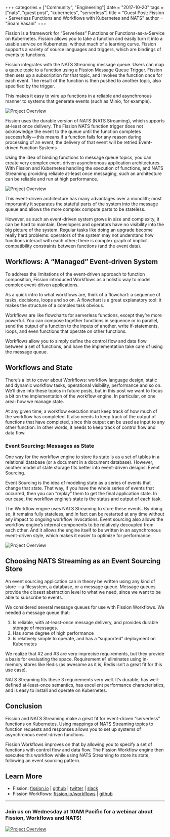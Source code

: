 +++
categories = ["Community", "Engineering"]
date = "2017-10-20"
tags = ["nats", "guest post", "kubernetes", "serverless"]
title = "Guest Post: Fission - Serverless Functions and Workflows with Kubernetes and NATS"
author = "Soam Vasani"
+++

Fission is a framework for “Serverless” Functions or Functions-as-a-Service on Kubernetes. Fission allows you to take a function and easily turn it into a usable service on Kubernetes, without much of a learning curve. Fission supports a variety of source languages and triggers, which are bindings of events to functions.

Fission integrates with the NATS Streaming message queue. Users can map a queue topic to a function using a Fission Message Queue Trigger. Fission then sets up a subscription for that topic, and invokes the function once for each event. The result of the function is then pushed to another topic, also specified by the trigger.

This makes it easy to wire up functions in a reliable and asynchronous manner to systems that generate events (such as Minio, for example).

<img class="img-responsive center-block" alt="Project Overview" src="/img/blog/serverless-functions-and-workflows-with-kubernetes-and-nats/01.png">

Fission uses the durable version of NATS (NATS Streaming), which supports at-least once delivery. The Fission NATS function trigger does not acknowledge the event to the queue until the function completes successfully — this means if a function fails for any reason during processing of an event, the delivery of that event will be retried.Event-driven Function Systems

Using the idea of binding functions to message queue topics, you can create very complex event-driven asynchronous application architectures. With Fission and Kubernetes handling the execution of functions, and NATS Streaming providing reliable at-least once messaging, such an architecture can be reliable and run at high performance.

<img class="img-responsive center-block" alt="Project Overview" src="/img/blog/serverless-functions-and-workflows-with-kubernetes-and-nats/02.png">

This event-driven architecture has many advantages over a monolith; most importantly it separates the stateful parts of the system into the message queue and allows the more complex compute parts to be stateless.

However, as such an event-driven system grows in size and complexity, it can be hard to maintain. Developers and operators have no visibility into the big picture of the system. Regular tasks like doing an upgrade become really hard problems: operators of the system may not understand how functions interact with each other; there is complex graph of implicit compatibility constraints between functions (and the event data).

## Workflows: A “Managed” Event-driven System

To address the limitations of the event-driven approach to function composition, Fission introduced Workflows as a holistic way to model complex event-driven applications.

As a quick intro to what workflows are, think of a flowchart: a sequence of tasks, decisions, loops and so on. A flowchart is a great explanatory tool: it makes the structure of a complex task obvious.

Workflows are like flowcharts for serverless functions, except they’re more powerful. You can compose together functions in sequence or in parallel, send the output of a function to the inputs of another, write if-statements, loops, and even functions that operate on other functions.

Workflows allow you to simply define the control flow and data flow between a set of functions, and have the implementation take care of using the message queue.

## Workflows and State

There’s a lot to cover about Workflows: workflow language design, static and dynamic workflow tasks, operational visibility, performance and so on. We’ll dive into these topics in future posts, but in this post we want to focus a bit on the implementation of the workflow engine. In particular, on one area: how we manage state.

At any given time, a workflow execution must keep track of how much of the workflow has completed. It also needs to keep track of the output of functions that have completed, since this output can be used as input to any other function. In other words, it needs to keep track of control flow and data flow.

### Event Sourcing: Messages as State

One way for the workflow engine to store its state is as a set of tables in a relational database (or a document in a document database). However, another model of state storage fits better into event-driven designs: Event Sourcing.

Event Sourcing is the idea of modeling state as a series of events that change that state. That way, if you have the whole series of events that occurred, then you can “replay” them to get the final application state. In our case, the workflow engine’s state is the status and output of each task.

The Workflow engine uses NATS Streaming to store these events. By doing so, it remains fully stateless, and in fact can be restarted at any time without any impact to ongoing workflow invocations. Event sourcing also allows the workflow engine’s internal components to be relatively decoupled from each other. And it allows the engine itself to be written in an asynchronous event-driven style, which makes it easier to optimize for performance.

<img class="img-responsive center-block" alt="Project Overview" src="/img/blog/serverless-functions-and-workflows-with-kubernetes-and-nats/03.png">

## Choosing NATS Streaming as an Event Sourcing Store

An event sourcing application can in theory be written using any kind of store —a filesystem, a database, or a message queue. Message queues provide the closest abstraction level to what we need, since we want to be able to subscribe to events.

We considered several message queues for use with Fission Workflows. We needed a message queue that:

1. Is reliable, with at-least-once message delivery, and provides durable storage of messages.
2. Has some degree of high performance
3. Is relatively simple to operate, and has a “supported” deployment on Kubernetes

We realize that #2 and #3 are very imprecise requirements, but they provide a basis for evaluating the space. Requirement #1 eliminates using in-memory stores like Redis (as awesome as it is, Redis isn’t a great fit for this use case).

NATS Streaming fits these 3 requirements very well. It’s durable, has well-defined at-least-once semantics, has excellent performance characteristics, and is easy to install and operate on Kubernetes.

## Conclusion

Fission and NATS Streaming make a great fit for event-driven “serverless” functions on Kubernetes. Using mappings of NATS Streaming topics to function requests and responses allows you to set up systems of asynchronous event-driven functions.

Fission Workflows improves on that by allowing you to specify a set of functions with control flow and data flow. The Fission Workflow engine then executes this workflow while using NATS Streaming to store its state, following an event sourcing pattern.

## Learn More

- Fission: [fission.io](https://medium.com/r/?url=http%3A%2F%2Ffission.io) | [github](https://medium.com/r/?url=http%3A%2F%2Fgithub.com%2Ffission%2Ffission) | [twitter](https://medium.com/r/?url=https%3A%2F%2Ftwitter.com%2Ffissionio) | [slack](https://medium.com/r/?url=http%3A%2F%2Fslack.fission.io)
- Fission Workflows: [fission.io/workflows](https://medium.com/r/?url=http%3A%2F%2Ffission.io%2Fworkflows) | [github](https://medium.com/r/?url=http%3A%2F%2Fgithub.com%2Ffission%2Ffission-workflows)

---

### Join us on Wednesday at 10AM Pacific for a webinar about Fission, Workflows and NATS!

<a href="https://attendee.gotowebinar.com/register/7818307612903132675" target="_blank"><img class="img-responsive center-block" alt="Project Overview" src="/img/blog/serverless-functions-and-workflows-with-kubernetes-and-nats/fission-webinar.png"></a>
